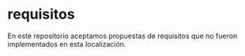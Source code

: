requisitos
==========

En este repositorio aceptamos propuestas de requisitos que no fueron implementados en esta localización.
